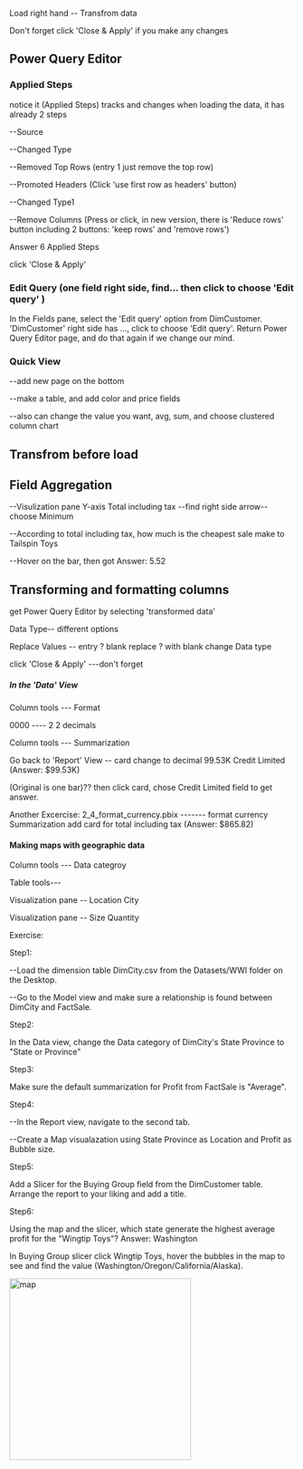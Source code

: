Load  right hand -- Transfrom data

Don't forget click 'Close & Apply'  if you make any changes

## Power Query Editor

### Applied Steps  
notice it (Applied Steps) tracks and changes
when loading the data, it has already 2 steps

--Source

--Changed Type

--Removed Top Rows (entry 1 just remove the top row)

--Promoted Headers (Click 'use first row as headers' button)

--Changed Type1

--Remove Columns (Press or click, in new version, there is 'Reduce rows' button including 2 buttons: 'keep rows' and 'remove rows')

Answer 6 Applied Steps 

click 'Close & Apply'

### Edit Query  (one field right side, find... then click to choose 'Edit query' )
In the Fields pane, select the 'Edit query' option from DimCustomer.
'DimCustomer' right side has ..., click to choose 'Edit query'.
Return Power Query Editor page, and do that again if we change our mind.

### Quick View
--add new page on the bottom

--make a table, and add color and price fields

--also can change the value you want, avg, sum, and choose clustered column chart


## Transfrom before load

## Field Aggregation
--Visulization pane  Y-axis  Total including tax --find right side arrow--choose Minimum

--According to total including tax, how much is the cheapest sale make to Tailspin Toys 

--Hover on the bar, then got Answer: 5.52

## Transforming and formatting columns
get Power Query Editor by selecting 'transformed data'

Data Type-- different options


Replace Values -- entry ?   blank    replace ? with blank
change Data type

click 'Close & Apply'  ---don't forget


##### In the 'Data' View
Column tools --- Format

0000 ---- 2   2 decimals

Column tools --- Summarization

Go back to 'Report' View --  card  change to decimal 99.53K  Credit Limited (Answer: $99.53K)

(Original is one bar)?? then click card, chose Credit Limited field to get answer.

Another Excercise: 2_4_format_currency.pbix  -------  format currency Summarization  add card for total including tax (Answer: $865.82)

#### Making maps with geographic data
Column tools --- Data categroy

Table tools---

Visualization pane -- Location  City

Visualization pane -- Size Quantity  

Exercise:

Step1:

--Load the dimension table DimCity.csv from the Datasets/WWI folder on the Desktop.

--Go to the Model view and make sure a relationship is found between DimCity and FactSale.

Step2:

In the Data view, change the Data category of DimCity's State Province to "State or Province"

Step3:

Make sure the default summarization for Profit from FactSale is "Average".

Step4:

--In the Report view, navigate to the second tab.

--Create a Map visualazation using State Province as Location and Profit as Bubble size.

Step5:

Add a Slicer for the Buying Group field from the DimCustomer table. Arrange the report to your liking and add a title.

Step6:

Using the map and the slicer, which state generate the highest average profit for the "Wingtip Toys"? Answer: Washington

In Buying Group slicer  click Wingtip Toys, hover the bubbles in the map to see and find the value (Washington/Oregon/California/Alaska).

<img width="321" alt="map" src="https://user-images.githubusercontent.com/53594146/173573669-bc7614ef-84bc-4638-b96c-05a53ace840f.png">



